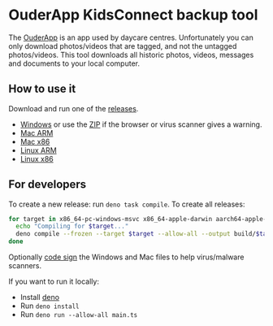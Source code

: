 # OuderApp KidsConnect backup tool
The [OuderApp](https://ouderapp.kidskonnect.nl/) is an app used by daycare centres. Unfortunately you can only download photos/videos that are tagged, and not the untagged photos/videos. This tool downloads all historic photos, videos, messages and documents to your local computer.

## How to use it
Download and run one of the [releases](https://github.com/sjoerdsmink/OuderApp/releases).
- [Windows](https://github.com/sjoerdsmink/OuderApp/releases/download/v1.1.0/Windows.EXE.exe) or use the [ZIP](https://github.com/sjoerdsmink/OuderApp/releases/download/v1.1.0/Windows.ZIP.zip) if the browser or virus scanner gives a warning.
- [Mac ARM](https://github.com/sjoerdsmink/OuderApp/releases/download/v1.1.0/macOS.ARM64)
- [Mac x86](https://github.com/sjoerdsmink/OuderApp/releases/download/v1.1.0/macOS.x86_64)
- [Linux ARM](https://github.com/sjoerdsmink/OuderApp/releases/download/v1.1.0/Linux.ARM64)
- [Linux x86](https://github.com/sjoerdsmink/OuderApp/releases/download/v1.1.0/Linux.x86_64)

## For developers
To create a new release: run `deno task compile`. To create all releases:
```bash
for target in x86_64-pc-windows-msvc x86_64-apple-darwin aarch64-apple-darwin x86_64-unknown-linux-gnu aarch64-unknown-linux-gnu; do
  echo "Compiling for $target..."
  deno compile --frozen --target $target --allow-all --output build/$target main.ts
done
```
Optionally [code sign](https://docs.deno.com/runtime/reference/cli/compile/#code-signing) the Windows and Mac files to help virus/malware scanners.

If you want to run it locally:
- Install [deno](https://docs.deno.com/runtime/getting_started/installation/)
- Run `deno install`
- Run `deno run --allow-all main.ts`
